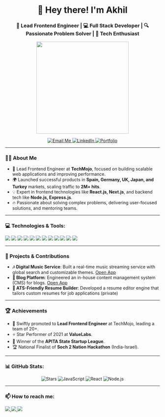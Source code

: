<h1 align="center">👋 Hey there! I'm Akhil</h1>
<h3 align="center">🚀 Lead Frontend Engineer | 💻 Full Stack Developer | 🔍 Passionate Problem Solver | 🌟 Tech Enthusiast</h3>

<p align="center">
  <img src="https://user-images.githubusercontent.com/74038190/235224431-e8c8c12e-6826-47f1-89fb-2ddad83b3abf.gif" width="300" />
</p>


<p align="center">
  <a href="mailto:akhilkanapala@gmail.com">
    <img src="https://img.shields.io/badge/Email-akhilkanapala%40gmail.com-red?style=for-the-badge&logo=gmail&logoColor=white" alt="Email Me" />
  </a>
  <a href="https://linkedin.com/in/dev-algo">
    <img src="https://img.shields.io/badge/LinkedIn-Akhil%20Kanapala-blue?style=for-the-badge&logo=linkedin&logoColor=white" alt="LinkedIn" />
  </a>
  <a href="https://akhil-dev.vercel.app">
    <img src="https://img.shields.io/badge/Portfolio-akhil--dev.vercel.app-green?style=for-the-badge&logo=vercel&logoColor=white" alt="Portfolio" />
  </a>
</p>

---

### 👨‍💻 About Me

- 💼 Lead Frontend Engineer at **TechMojo**, focused on building scalable web applications and improving performance.
- 🌍 Launched successful products in **Spain, Germany, UK, Japan, and Turkey** markets, scaling traffic to **2M+ hits**.
- 💡 Expert in frontend technologies like **React.js, Next.js**, and backend tech like **Node.js, Express.js**.
- 🔥 Passionate about solving complex problems, delivering user-focused solutions, and mentoring teams.

---

### 💻 Technologies & Tools:

<p align="left">
  <img src="https://img.shields.io/badge/-JavaScript-333?style=flat&logo=javascript" />
  <img src="https://img.shields.io/badge/-TypeScript-333?style=flat&logo=typescript" />
  <img src="https://img.shields.io/badge/-ReactJS-333?style=flat&logo=react" />
  <img src="https://img.shields.io/badge/-NextJS-333?style=flat&logo=next.js" />
  <img src="https://img.shields.io/badge/-NodeJS-333?style=flat&logo=node.js" />
  <img src="https://img.shields.io/badge/-ExpressJS-333?style=flat&logo=express" />
  <img src="https://img.shields.io/badge/-MongoDB-333?style=flat&logo=mongodb" />
  <img src="https://img.shields.io/badge/-SQL-333?style=flat&logo=postgresql" />
  <img src="https://img.shields.io/badge/-AWS-333?style=flat&logo=amazon-aws" />
  <img src="https://img.shields.io/badge/-Dynatrace-333?style=flat&logo=dynatrace" />
  <img src="https://img.shields.io/badge/-Git-333?style=flat&logo=git" />
  <img src="https://img.shields.io/badge/-Webpack-333?style=flat&logo=webpack" />
</p>

---

### 🚀 Projects & Contributions

- **🎶 Digital Music Service**: Built a real-time music streaming service with global search and customizable themes. [Open App](https://musical-library.netlify.app/)
- **📝 Blog Platform**: Engineered an in-house content management system (CMS) for blogs. [Open App](https://blog-app0.netlify.app/)
- **📄 ATS-Friendly Resume Builder**: Developed a resume editor engine that tailors custom resumes for job applications (private)

---

### 🏆 Achievements

- 🏅 Swiftly promoted to **Lead Frontend Engineer** at TechMojo, leading a team of 20+.
- ⭐ Star Performer of 2021 at **ValueLabs**.
- 🥇 Winner of the **APITA State Startup League**.
- 🏆 National Finalist of **Soch 2 Nation Hackathon** (India-Israel).

---

### 📊 GitHub Stats:

<p align="center">
  <img src="https://img.shields.io/badge/Stars-123-brightgreen" alt="Stars" />
  <img src="https://img.shields.io/badge/JavaScript-75%25-orange" alt="JavaScript" />
  <img src="https://img.shields.io/badge/React-80%25-blue" alt="React" />
  <img src="https://img.shields.io/badge/Node.js-70%25-lightgreen" alt="Node.js" />
</p>

---

### 📫 How to reach me:

<p align="left">
  <a href="mailto:akhilkanapala@gmail.com">
    <img src="https://img.shields.io/badge/-Email me-333?style=flat-square&logo=gmail" />
  </a>
  <a href="https://linkedin.com/in/dev-algo">
    <img src="https://img.shields.io/badge/-Connect on LinkedIn-333?style=flat-square&logo=linkedin" />
  </a>
  <a href="https://akhil-dev.vercel.app">
    <img src="https://img.shields.io/badge/-Portfolio-333?style=flat-square&logo=vercel" />
  </a>
</p>

